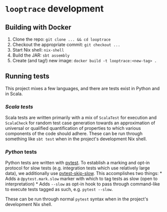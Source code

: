 # `looptrace` development

## Building with Docker
1. Clone the repo: `git clone ... && cd looptrace`
1. Checkout the appropriate commit: `git checkout ...`
1. Start Nix shell: `nix-shell`
1. Build the JAR: `sbt assembly`
1. Create (and tag!) new image: `docker build -t looptrace:<new-tag> .`

## Running tests
This project mixes a few languages, and there are tests exist in Python and in Scala.

### _Scala tests_
Scala tests are written primarily with a mix of `ScalaTest` for execution and `ScalaCheck` for random test case generation towards an approximation of universal or qualified quantification of properties to which various components of the code should adhere. These can be run through something like `sbt test` when in the project's development Nix shell.

### _Python_ tests
Python tests are written with [pytest](https://docs.pytest.org/en/7.4.x/contents.html). To establish a marking and opt-in protocol for slow tests (e.g. integration tests which use relatively large data), we additionally use [pytest-skip-slow](). This accomplishes two things:
    * Adds a `@pytest.mark.slow` marker with which to tag tests as slow (open to interpretation)
    * Adds `--slow` as opt-in hook to pass through command-like to execute tests tagged as such, e.g. `pytest --slow`.

These can be run through normal `pytest` syntax when in the project's development Nix shell.

